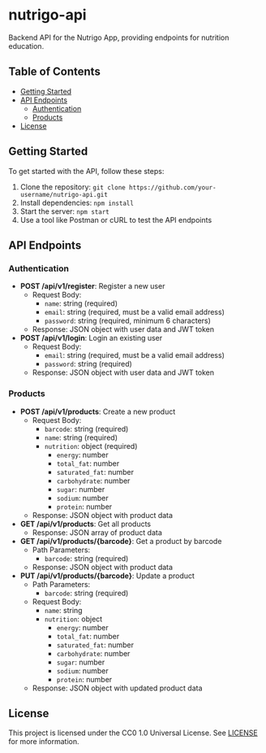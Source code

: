 # nutrigo-api
Backend API for the Nutrigo App, providing endpoints for nutrition education.

## Table of Contents

* [Getting Started](#getting-started)
* [API Endpoints](#api-endpoints)
    + [Authentication](#authentication)
    + [Products](#products)
* [License](#license)

## Getting Started

To get started with the API, follow these steps:

1. Clone the repository: `git clone https://github.com/your-username/nutrigo-api.git`
2. Install dependencies: `npm install`
3. Start the server: `npm start`
4. Use a tool like Postman or cURL to test the API endpoints

## API Endpoints

### Authentication

* **POST /api/v1/register**: Register a new user
    + Request Body:
        - `name`: string (required)
        - `email`: string (required, must be a valid email address)
        - `password`: string (required, minimum 6 characters)
    + Response: JSON object with user data and JWT token
* **POST /api/v1/login**: Login an existing user
    + Request Body:
        - `email`: string (required, must be a valid email address)
        - `password`: string (required)
    + Response: JSON object with user data and JWT token

### Products

* **POST /api/v1/products**: Create a new product
    + Request Body:
        - `barcode`: string (required)
        - `name`: string (required)
        - `nutrition`: object (required)
            - `energy`: number
            - `total_fat`: number
            - `saturated_fat`: number
            - `carbohydrate`: number
            - `sugar`: number
            - `sodium`: number
            - `protein`: number
    + Response: JSON object with product data
* **GET /api/v1/products**: Get all products
    + Response: JSON array of product data
* **GET /api/v1/products/{barcode}**: Get a product by barcode
    + Path Parameters:
        - `barcode`: string (required)
    + Response: JSON object with product data
* **PUT /api/v1/products/{barcode}**: Update a product
    + Path Parameters:
        - `barcode`: string (required)
    + Request Body:
        - `name`: string
        - `nutrition`: object
            - `energy`: number
            - `total_fat`: number
            - `saturated_fat`: number
            - `carbohydrate`: number
            - `sugar`: number
            - `sodium`: number
            - `protein`: number
    + Response: JSON object with updated product data

## License

This project is licensed under the CC0 1.0 Universal License. See [LICENSE](LICENSE) for more information.